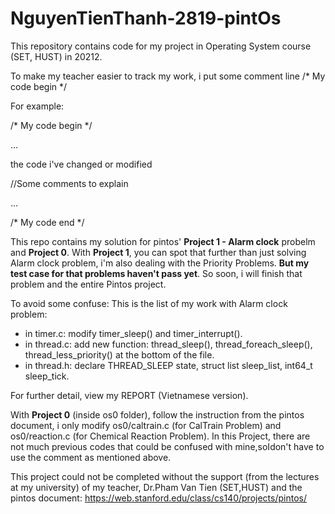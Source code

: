 # NguyenTienThanh-2819-pintOs
This repository contains code for my project in Operating System course  (SET, HUST) in 20212.

To make my teacher easier to track my work, i put some comment line /* My code begin */

For example:

/* My code begin */

...

the code i've changed or modified

//Some comments to explain

...

/* My code end */

This repo contains my solution for pintos' **Project 1 - Alarm clock** probelm and **Project 0**.
With **Project 1**, you can spot that further than just solving Alarm clock problem, i'm also dealing with the Priority Problems. **But my test case for that problems haven't pass yet**. So soon, i will finish that problem and the entire Pintos project.

To avoid some confuse: This is the list of my work with Alarm clock problem: 

 - in timer.c: modify timer_sleep() and timer_interrupt().
 - in thread.c: add new function: thread_sleep(), thread_foreach_sleep(), thread_less_priority() at the bottom of the file.
 - in thread.h: declare THREAD_SLEEP state, struct list sleep_list, int64_t sleep_tick.
 
For further detail, view my REPORT (Vietnamese version).

With **Project 0** (inside os0 folder), follow the instruction from the pintos document, i only modify os0/caltrain.c (for CalTrain Problem) and os0/reaction.c (for Chemical Reaction Problem). In this Project, there are not much previous codes that could be confused with mine,soIdon't have to use the comment as mentioned above.

This project could not be completed without the support (from the lectures at my university) of my teacher, Dr.Pham Van Tien (SET,HUST) and the pintos document: https://web.stanford.edu/class/cs140/projects/pintos/

